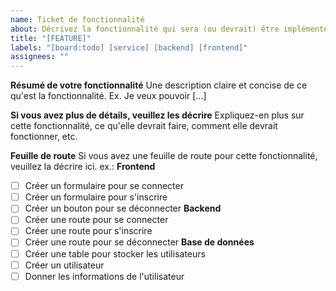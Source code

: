 ```yaml
---
name: Ticket de fonctionnalité
about: Décrivez la fonctionnalité qui sera (ou devrait) être implémentée
title: "[FEATURE]"
labels: "[board:todo] [service] [backend] [frontend]"
assignees: ""
---
```


**Résumé de votre fonctionnalité**
Une description claire et concise de ce qu'est la fonctionnalité. Ex. Je veux pouvoir [...]

**Si vous avez plus de détails, veuillez les décrire**
Expliquez-en plus sur cette fonctionnalité, ce qu'elle devrait faire, comment elle devrait fonctionner, etc.

**Feuille de route**
Si vous avez une feuille de route pour cette fonctionnalité, veuillez la décrire ici.
ex.:
**Frontend**

- [ ] Créer un formulaire pour se connecter
- [ ] Créer un formulaire pour s'inscrire
- [ ] Créer un bouton pour se déconnecter
      **Backend**
- [ ] Créer une route pour se connecter
- [ ] Créer une route pour s'inscrire
- [ ] Créer une route pour se déconnecter
      **Base de données**
- [ ] Créer une table pour stocker les utilisateurs
- [ ] Créer un utilisateur
- [ ] Donner les informations de l'utilisateur
